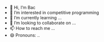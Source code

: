 - 👋 Hi, I’m Bac
- 👀 I’m interested in competitive programming
- 🌱 I’m currently learning ...
- 💞️ I’m looking to collaborate on ...
- 📫 How to reach me ...
- 😄 Pronouns: ..

<!---
bacdepzai123/bacdepzai123 is a ✨ special ✨ repository because its `README.md` (this file) appears on your GitHub profile.
You can click the Preview link to take a look at your changes.
--->
